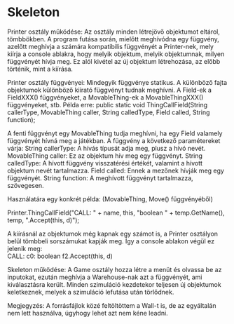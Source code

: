 # Skeleton

Printer osztály működése:
Az osztály minden létrejövő objektumot eltárol, tömbbökben. A program futása során, mielőtt meghívódna egy függvény, azelőtt meghívja a számára kompatibilis függvényét a Printer-nek, mely kiírja a console ablakra, hogy melyik objektum, melyik objektumnak, milyen függvényét hívja meg. Ez alól kivétel az új objektum létrehozása, az előbb történik, mint a kiírása.

Printer osztály függvényei:
Mindegyik függvénye statikus.
A különböző fajta objektumok különböző kiírató függvényt tudnak meghívni. A Field-ek a FieldXXX() függvényeket, a MovableThing-ek a MovableThingXXX() függvényeket, stb.
Példa erre:
  public static void ThingCallField(String callerType, MovableThing caller,  String calledType, Field called, String function);
  
  A fenti függvényt egy MovableThing tudja meghívni, ha egy Field valamely függvényét hívná meg a játékban. A függvény a következő paramétereket várja:
  String callerType: A hívás típusát adja meg, plusz a hívó nevét.
  MovableThing caller: Ez az objektum hív meg egy függvényt.
  String calledType: A hívott függvény visszatérési értékét, valamint a hívott objektum nevét tartalmazza.
  Field called: Ennek a mezőnek hívják meg egy függvényét.
  String function: A meghívott függvényt tartalmazza, szövegesen.
  
  Használatára egy konkrét példa:  (MovableThing, Move() függvényéből)
  
  Printer.ThingCallField("CALL: " + name, this, "boolean " + temp.GetName(), temp, ".Accept(this, d)");
  
  A kiírásnál az objektumok még kapnak egy számot is, a Printer osztályon belül tömbbeli sorszámukat kapják meg. Így a console ablakon végül ez jelenik meg:  
  CALL: c0: boolean f2.Accept(this, d)
  
Skeleton működése:
A Game osztály hozza létre a menüt és olvassa be az inputokat, ezután meghívja a Warehouse-nak azt a függvényét, ami kiválasztásra került. Minden szimuláció kezdetekor teljesen új objektumok keletkeznek, melyek a szimuláció lefutása után törlődnek.

Megjegyzés:
A forrásfájlok közé feltöltöttem a Wall-t is, de az egyáltalán nem lett használva, úgyhogy lehet azt nem kéne leadni.
